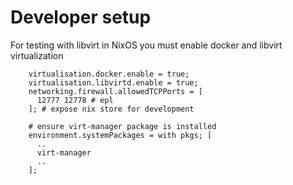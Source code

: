 # Developer setup

For testing with libvirt in NixOS you must enable docker and libvirt virtualization

```
    virtualisation.docker.enable = true;
    virtualisation.libvirtd.enable = true;
    networking.firewall.allowedTCPPorts = [
      12777 12778 # epl
    ]; # expose nix store for development

    # ensure virt-manager package is installed
    environment.systemPackages = with pkgs; [
      ..
      virt-manager
      ..
    ];
```
